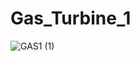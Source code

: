 ﻿# Gas_Turbine_1
![GAS1 (1)](https://github.com/geetanshudev/Gas_Turbine_1/assets/119582068/43323784-e3ad-4aa5-919c-6899831ca9d3)
